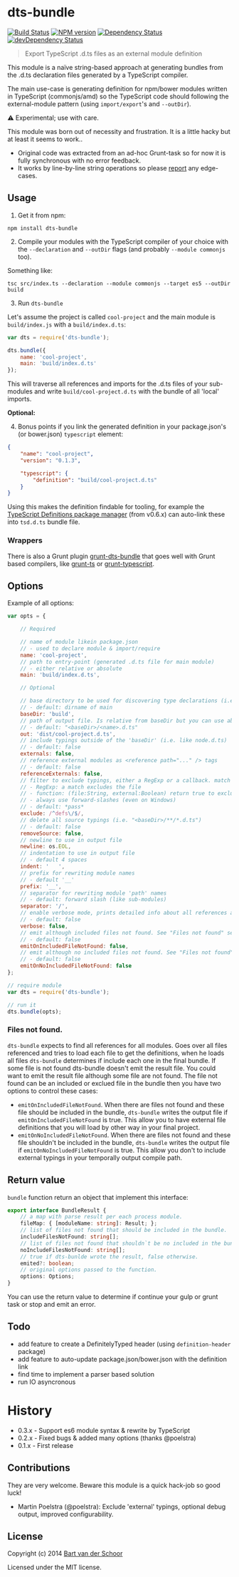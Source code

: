 # dts-bundle

[![Build Status](https://travis-ci.org/TypeStrong/dts-bundle.svg)](https://travis-ci.org/TypeStrong/dts-bundle) [![NPM version](https://badge.fury.io/js/dts-bundle.svg)](http://badge.fury.io/js/dts-bundle) [![Dependency Status](https://david-dm.org/TypeStrong/dts-bundle.svg)](https://david-dm.org/TypeStrong/dts-bundle) [![devDependency Status](https://david-dm.org/TypeStrong/dts-bundle/dev-status.svg)](https://david-dm.org/TypeStrong/dts-bundle#info=devDependencies)

> Export TypeScript .d.ts files as an external module definition

This module is a naïve string-based approach at generating bundles from the .d.ts declaration files generated by a TypeScript compiler.

The main use-case is generating definition for npm/bower modules written in TypeScript (commonjs/amd) so the TypeScript code should following the external-module pattern (using `import/export`'s and `--outDir`).

:warning: Experimental; use with care.

This module was born out of necessity and frustration. It is a little hacky but at least it seems to work..

- Original code was extracted from an ad-hoc Grunt-task so for now it is fully synchronous with no error feedback.
- It works by line-by-line string operations so please [report](https://github.com/grunt-ts/dts-bundle/issues) any edge-cases.


## Usage

1) Get it from npm:

````
npm install dts-bundle
````

2) Compile your modules with the TypeScript compiler of your choice with the `--declaration` and `--outDir` flags (and probably `--module commonjs` too).

Something like:

````shell
tsc src/index.ts --declaration --module commonjs --target es5 --outDir build
````

3) Run `dts-bundle`

Let's assume the project is called `cool-project` and the main module is `build/index.js` with a `build/index.d.ts`:

````js
var dts = require('dts-bundle');

dts.bundle({
	name: 'cool-project',
	main: 'build/index.d.ts'
});
````

This will traverse all references and imports for the .d.ts files of your sub-modules and write `build/cool-project.d.ts` with the bundle of all 'local' imports.

**Optional:**

4) Bonus points if you link the generated definition in your package.json's (or bower.json) `typescript` element:

````json
{
	"name": "cool-project",
	"version": "0.1.3",

	"typescript": {
		"definition": "build/cool-project.d.ts"
	}
}
````

Using this makes the definition findable for tooling, for example the [TypeScript Definitions package manager](https://github.com/DefinitelyTyped/tsd) (from v0.6.x) can auto-link these into `tsd.d.ts` bundle file.


### Wrappers

There is also a Grunt plugin [grunt-dts-bundle](https://www.github.com/grunt-ts/grunt-dts-bundle) that goes well with Grunt based compilers, like [grunt-ts](https://www.github.com/grunt-ts/grunt-ts) or [grunt-typescript](https://github.com/k-maru/grunt-typescript).


## Options

Example of all options:

````js
var opts = {

	// Required

	// name of module likein package.json
	// - used to declare module & import/require
	name: 'cool-project',
	// path to entry-point (generated .d.ts file for main module)
	// - either relative or absolute
	main: 'build/index.d.ts',

	// Optional

	// base directory to be used for discovering type declarations (i.e. from this project itself)
	// - default: dirname of main
	baseDir: 'build',
	// path of output file. Is relative from baseDir but you can use absolute paths. If start with "~/" then is relative to current path. See https://github.com/TypeStrong/dts-bundle/issues/26
	// - default: "<baseDir>/<name>.d.ts"
	out: 'dist/cool-project.d.ts',
	// include typings outside of the 'baseDir' (i.e. like node.d.ts)
	// - default: false
	externals: false,
	// reference external modules as <reference path="..." /> tags
	// - default: false
	referenceExternals: false,
	// filter to exclude typings, either a RegExp or a callback. match path relative to opts.baseDir
	// - RegExp: a match excludes the file
	// - function: (file:String, external:Boolean) return true to exclude, false to allow
	// - always use forward-slashes (even on Windows)
	// - default: *pass*
	exclude: /^defs\/$/,
  	// delete all source typings (i.e. "<baseDir>/**/*.d.ts")
	// - default: false
	removeSource: false,
	// newline to use in output file
	newline: os.EOL,
	// indentation to use in output file
	// - default 4 spaces
	indent: '	',
	// prefix for rewriting module names
	// - default '__'
	prefix: '__',
	// separator for rewriting module 'path' names
	// - default: forward slash (like sub-modules)
	separator: '/',
	// enable verbose mode, prints detailed info about all references and includes/excludes
	// - default: false
	verbose: false,
    // emit although included files not found. See "Files not found" section.
    // - default: false 
    emitOnIncludedFileNotFound: false,
    // emit although no included files not found. See "Files not found" section.
    // - default: false     
    emitOnNoIncludedFileNotFound: false
};

// require module
var dts = require('dts-bundle');

// run it
dts.bundle(opts);
````

### Files not found.
`dts-bundle` expects to find all references for all modules. Goes over all files referenced and tries to load each file to get the definitions, 
when he loads all files `dts-bundle` determines if include each one in the final bundle. If some file is not found dts-bundle doesn't emit the 
result file. You could want to emit the result file although some file are not found. The file not found can be an included or exclued file in 
the bundle then you have two options to control these cases:

* `emitOnIncludedFileNotFound`. When there are files not found and these file should be included in the bundle, 
`dts-bundle` writes the output file if `emitOnIncludedFileNotFound` is true. This allow you to have external file 
definitions that you will load by other way in your final project.
* `emitOnNoIncludedFileNotFound`. When there are files not found and these file shouldn't be included in the bundle, 
`dts-bundle` writes the output file if `emitOnNoIncludedFileNotFound` is true. This allow you don't to include external 
typings in your temporally output compile path.

## Return value

`bundle` function return an object that implement this interface:

```` typescript
export interface BundleResult {
    // a map with parse result per each process module.
    fileMap: { [moduleName: string]: Result; };
    // list of files not found that should be included in the bundle.
    includeFilesNotFound: string[];
    // list of files not found that shouldn`t be no included in the bundle.
    noIncludeFilesNotFound: string[];
    // true if dts-bunlde wrote the result, false otherwise.
    emited?: boolean;
    // original options passed to the function. 
    options: Options;
}
````

You can use the return value to determine if continue your gulp or grunt task or stop and emit an error.

## Todo

- add feature to create a DefinitelyTyped header (using `definition-header` package)
- add feature to auto-update package.json/bower.json with the definition link
- find time to implement a parser based solution
- run IO asyncronous


# History

- 0.3.x - Support es6 module syntax & rewrite by TypeScript
- 0.2.x - Fixed bugs & added many options (thanks @poelstra)
- 0.1.x - First release


## Contributions

They are very welcome. Beware this module is a quick hack-job so good luck!

* Martin Poelstra (@poelstra): Exclude 'external' typings, optional debug output, improved configurability.


## License

Copyright (c) 2014 [Bart van der Schoor](https://github.com/Bartvds)

Licensed under the MIT license.
